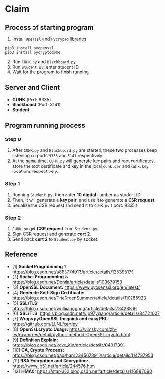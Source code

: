 # Claim

## Process of starting program
1. Install `Openssl` and `Pycrypto` libraries
```shell
pip3 install pyopenssl
pip3 install pycryptodome
```
2. Run `CUHK.py` and `Blackboard.py`
3. Run `Student.py`, enter student ID
4. Wait for the program to finish running

## Server and Client
- **CUHK** (Port: 9335)
- **Blackboard** (Port: 3141)
- **Student**

## Program running process
### Step 0
1. After `CUHK.py` and `Blackboard.py` are started, these two processes keep listening on ports `9335` and `3141` respectively.
2. At the same time, `CUHK.py` will generate key pairs and root certificates, store the root certificate and key in the local `cuhk.cer` and `cuhk.key` locations respectively.
### Step 1
1. Running `Student.py`, then enter **10** **digital** number as student ID.
2. Then, it will generate a **key pair**, and use it to generate a **CSR request**.
3. Serialize the CSR request and send it to `CUHK.py` ( port: 9335 )
### Step 2
1. `CUHK.py` get **CSR request** from `Student.py`.
2. Sign CSR request and generate **cert 2**.
3. Send back **cert 2** to `Student.py` by socket.


## Reference
- [1]  **Socket Programming 1:** https://blog.csdn.net/a883774913/article/details/125395179
- [2]  **Socket Programming 2:** https://blog.csdn.net/Dontla/article/details/103679153
- [3]  **OpenSSL Document:** https://www.pyopenssl.org/en/latest/
- [4]  **Generate Self-Sign Certificate:** https://blog.csdn.net/TheGreenSummer/article/details/110285923
- [5]  **SSL/TLS:** https://blog.csdn.net/wuliganggang/article/details/78428866
- [6]  **SSL/TLS:** https://blog.csdn.net/vip97yigang/article/details/84721027
- [7]  **Wraps pyOpenSSL for quick and easy PKI:** https://github.com/LLNL/certipy
- [8]  **OpenSsl.crypto Usage:** https://vimsky.com/zh-tw/examples/detail/python-method-OpenSSL.crypto.html
- [9]  **Definition Explain:** https://blog.csdn.net/keke_Xin/article/details/84817391
- [10] **CA, Crypto Process:** https://blog.csdn.net/gaoshan12345678910/article/details/114737953
- [11] **RSA Encryption and Decryption:** https://www.jb51.net/article/244576.htm
- [12] **HMAC:** https://star-302.blog.csdn.net/article/details/126887090